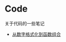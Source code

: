 # Code

关于代码的一些笔记

- [从数字格式化到函数组合](https://bencode.github.io/code/notebooks/index.html?path=format-number.ipynb)
